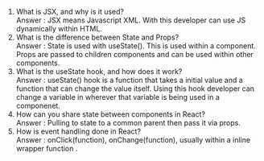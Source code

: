 1. What is JSX, and why is it used?<br>Answer : JSX means Javascript XML. With this developer can use JS dynamically within HTML.
   <br>
2. What is the difference between State and Props?<br>Answer : State is used with useState(). This is used within a component. Props are passed to children components and can be used within other components.
   <br>
3. What is the useState hook, and how does it work?<br>Answer : useState() hook is a function that takes a initial value and a function that can change the value itself. Using this hook developer can change a variable in wherever that variable is being used in a componenet.
   <br>
4. How can you share state between components in React?<br>Answer : Pulling to state to a common parent then pass it via props.
   <br>
5. How is event handling done in React?<br>Answer : onClick(function),
   onChange(function), usually within a inline wrapper function .
